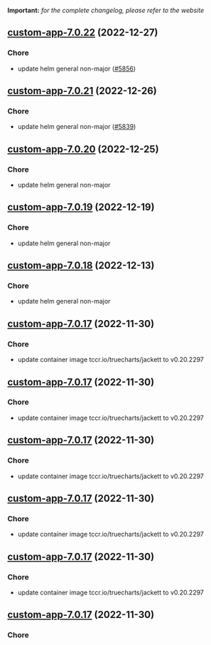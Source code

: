 **Important:**
*for the complete changelog, please refer to the website*




## [custom-app-7.0.22](https://github.com/truecharts/charts/compare/custom-app-7.0.21...custom-app-7.0.22) (2022-12-27)

### Chore

- update helm general non-major ([#5856](https://github.com/truecharts/charts/issues/5856))
  
  


## [custom-app-7.0.21](https://github.com/truecharts/charts/compare/custom-app-7.0.20...custom-app-7.0.21) (2022-12-26)

### Chore

- update helm general non-major ([#5839](https://github.com/truecharts/charts/issues/5839))
  
  


## [custom-app-7.0.20](https://github.com/truecharts/charts/compare/custom-app-7.0.19...custom-app-7.0.20) (2022-12-25)

### Chore

- update helm general non-major
  
  


## [custom-app-7.0.19](https://github.com/truecharts/charts/compare/custom-app-7.0.18...custom-app-7.0.19) (2022-12-19)

### Chore

- update helm general non-major
  
  


## [custom-app-7.0.18](https://github.com/truecharts/charts/compare/custom-app-7.0.17...custom-app-7.0.18) (2022-12-13)

### Chore

- update helm general non-major
  
  


## [custom-app-7.0.17](https://github.com/truecharts/charts/compare/custom-app-7.0.15...custom-app-7.0.17) (2022-11-30)

### Chore

- update container image tccr.io/truecharts/jackett to v0.20.2297
  
  


## [custom-app-7.0.17](https://github.com/truecharts/charts/compare/custom-app-7.0.15...custom-app-7.0.17) (2022-11-30)

### Chore

- update container image tccr.io/truecharts/jackett to v0.20.2297
  
  


## [custom-app-7.0.17](https://github.com/truecharts/charts/compare/custom-app-7.0.15...custom-app-7.0.17) (2022-11-30)

### Chore

- update container image tccr.io/truecharts/jackett to v0.20.2297
  
  


## [custom-app-7.0.17](https://github.com/truecharts/charts/compare/custom-app-7.0.15...custom-app-7.0.17) (2022-11-30)

### Chore

- update container image tccr.io/truecharts/jackett to v0.20.2297
  
  


## [custom-app-7.0.17](https://github.com/truecharts/charts/compare/custom-app-7.0.15...custom-app-7.0.17) (2022-11-30)

### Chore

- update container image tccr.io/truecharts/jackett to v0.20.2297
  
  


## [custom-app-7.0.17](https://github.com/truecharts/charts/compare/custom-app-7.0.15...custom-app-7.0.17) (2022-11-30)

### Chore
